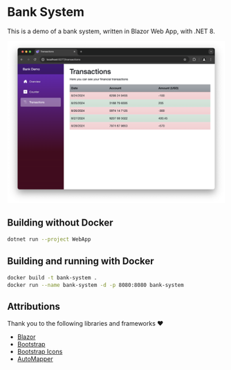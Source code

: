 # Bank System

This is a demo of a bank system, written in Blazor Web App, with .NET 8.

![A screenshot of the application](./docs/Screenshot.png)

## Building without Docker

```sh
dotnet run --project WebApp
```

## Building and running with Docker

```sh
docker build -t bank-system .
docker run --name bank-system -d -p 8080:8080 bank-system
```

## Attributions

Thank you to the following libraries and frameworks :heart:

- [Blazor](https://dotnet.microsoft.com/en-us/apps/aspnet/web-apps/blazor)
- [Bootstrap](https://getbootstrap.com)
- [Bootstrap Icons](https://icons.getbootstrap.com)
- [AutoMapper](https://github.com/AutoMapper/AutoMapper)
